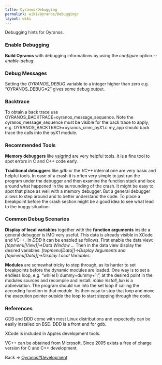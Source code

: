 ```yaml
---
title: Oyranos/Debugging
permalink: wiki/Oyranos/Debugging/
layout: wiki
---
```


Debugging hints for Oyranos.

### Enable Debugging

**Build Oyranos** with debugging informations by using the *configure*
option *--enable-debug*.

### Debug Messages

Setting the *OYRANOS\_DEBUG* variable to a integer higher than zero e.g.
“OYRANOS\_DEBUG=2” gives some debug output.

### Backtrace

To obtain a back trace use
OYRANOS\_BACKTRACE=oyranos\_message\_sequence. Note the
oyranos\_message\_sequence must be visible for the back trace to apply,
e.g. OYRANOS\_BACKTRACE=oyranos\_cmm\_oyX1.c my\_app should back trace
the calls into the oyX1 module.

### Recommended Tools

**Memory debuggers** like [valgrind](http://www.valgrind.org) are very
helpful tools. It is a fine tool to spot errors in C and C++ code early.

**Traditional debuggers** like *gdb* or the *VC++* internal one are very
basic and helpful tools. In case of a crash it is often very simple to
just run the program under the debugger and then examine the function
stack and look around what happened in the surrounding of the crash. It
might be easy to spot that place as well with a memory debugger. But a
general debugger allows to step around and to better understand the
code. To place a breakpoint before the crash section might be a good
idea to see what lead to the buggy situation.

### Common Debug Scenarios

**Display of local variables** together with the **function arguments**
inside a general debugger is IMO very useful. This data is already
visible in XCode and VC++. In *DDD* it can be enabled as follows. First
enable the data view: *\[topmenu\[View\]\]-&gt;Data Window ...* Then in
the data view display the desired variables:
*\[topmenu\[Data\]\]-&gt;Display Arguments* and
*\[topmenu\[Data\]\]-&gt;Display Local Variables*.

**Modules** are somewhat tricky to step through, as its harder to set
breakpoints before the dynamic modules are loaded. One way is to set a
endless loop, e.g. “while(1) dummy=dummy+1;”, at the desired point in
the modules sources and recompile and install. *make install\_bin* is a
abbreviation. The program should run into the set loop if calling the
according function in that module. Its then easy to stop that loop and
move the execution pointer outside the loop to start stepping through
the code.

### References

GDB and DDD come with most Linux distributions and expectedly can be
easily installed on BSD. DDD is a front end for gdb.

XCode is included in Apples development tools.

VC++ can be obtained from Microsoft. Since 2005 exists a free of charge
version for C and C++ development.

Back =&gt; [Oyranos\#Development](/wiki/Oyranos#Development "wikilink")
